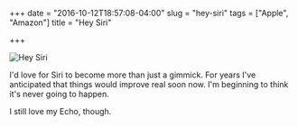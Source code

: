 +++
date = "2016-10-12T18:57:08-04:00"
slug = "hey-siri"
tags = ["Apple", "Amazon"]
title = "Hey Siri"

+++

![Hey Siri](/img/2016/no-siri.jpg)


I'd love for Siri to become more than just a gimmick. For years I've anticipated
that things would improve real soon now. I'm beginning to think it's never going
to happen.

I still love my Echo, though.
